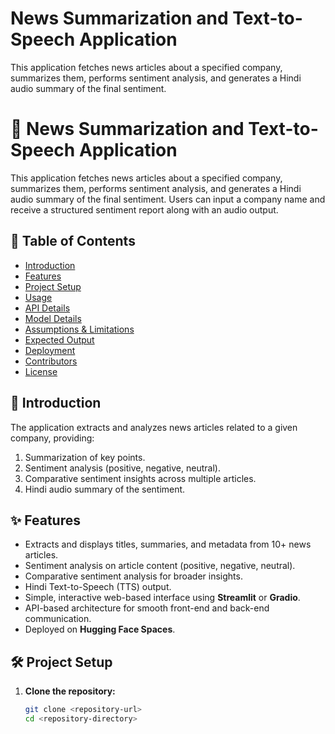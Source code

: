 # News Summarization and Text-to-Speech Application

This application fetches news articles about a specified company, summarizes them, performs sentiment analysis, and generates a Hindi audio summary of the final sentiment.

# 📰 News Summarization and Text-to-Speech Application

This application fetches news articles about a specified company, summarizes them, performs sentiment analysis, and generates a Hindi audio summary of the final sentiment. Users can input a company name and receive a structured sentiment report along with an audio output.

## 📑 Table of Contents
- [Introduction](#-introduction)
- [Features](#-features)
- [Project Setup](#-project-setup)
- [Usage](#-usage)
- [API Details](#-api-details)
- [Model Details](#-model-details)
- [Assumptions & Limitations](#-assumptions--limitations)
- [Expected Output](#-expected-output)
- [Deployment](#-deployment)
- [Contributors](#-contributors)
- [License](#-license)

## 📖 Introduction

The application extracts and analyzes news articles related to a given company, providing:
1. Summarization of key points.
2. Sentiment analysis (positive, negative, neutral).
3. Comparative sentiment insights across multiple articles.
4. Hindi audio summary of the sentiment.

## ✨ Features

- Extracts and displays titles, summaries, and metadata from 10+ news articles.
- Sentiment analysis on article content (positive, negative, neutral).
- Comparative sentiment analysis for broader insights.
- Hindi Text-to-Speech (TTS) output.
- Simple, interactive web-based interface using **Streamlit** or **Gradio**.
- API-based architecture for smooth front-end and back-end communication.
- Deployed on **Hugging Face Spaces**.

## 🛠️ Project Setup

1. **Clone the repository:**
   ```bash
   git clone <repository-url>
   cd <repository-directory>
